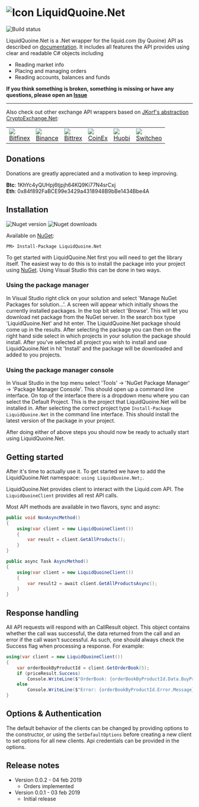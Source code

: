 # ![Icon](https://github.com/ridicoulous/LiquidQuoine.Net/blob/master/Resources/icon.png?raw=true) LiquidQuoine.Net 

![Build status](https://travis-ci.org/ridicoulous/LiquidQuoine.Net.svg?branch=master)

LiquidQuoine.Net is a .Net wrapper for the liquid.com (by Quoine) API as described on [documentation](https://developers.quoine.com/). It includes all features the API provides using clear and readable C# objects including 
* Reading market info
* Placing and managing orders
* Reading accounts, balances and funds


**If you think something is broken, something is missing or have any questions, please open an [Issue](https://github.com/ridicoulous/LiquidQuoine.Net/issues)**

---
Also check out other exchange API wrappers based on [JKorf's abstraction CryptoExchange.Net](https://github.com/JKorf/CryptoExchange.Net):
<table>

<tr>
<td><a href="https://github.com/JKorf/Bitfinex.Net"><img src="https://github.com/JKorf/Bitfinex.Net/blob/master/Resources/icon.png?raw=true"></a>
<br />
<a href="https://github.com/JKorf/Bitfinex.Net">Bitfinex</a>
</td>
<td><a href="https://github.com/JKorf/Binance.Net"><img src="https://github.com/JKorf/Binance.Net/blob/master/Resources/binance-coin.png?raw=true"></a>
<br />
<a href="https://github.com/JKorf/Binance.Net">Binance</a>
</td>
<td><a href="https://github.com/JKorf/Bittrex.Net"><img src="https://github.com/JKorf/Bittrex.Net/blob/master/Resources/icon.png?raw=true"></a>
<br />
<a href="https://github.com/JKorf/Bittrex.Net">Bittrex</a>
</td>
<td><a href="https://github.com/JKorf/CoinEx.Net"><img src="https://github.com/JKorf/CoinEx.Net/blob/master/Resources/icon.png?raw=true"></a>
<br />
<a href="https://github.com/JKorf/CoinEx.Net">CoinEx</a>
</td>
<td><a href="https://github.com/JKorf/Huobi.Net"><img src="https://github.com/JKorf/Huobi.Net/blob/master/Resources/icon.png?raw=true"></a>
<br />
<a href="https://github.com/JKorf/Huobi.Net">Huobi</a>
</td>
<td><a href="https://github.com/Zaliro/Switcheo.Net"><img src="https://github.com/Zaliro/Switcheo.Net/blob/master/Resources/switcheo-coin.png?raw=true"></a>
<br />
<a href="https://github.com/Zaliro/Switcheo.Net">Switcheo</a>
</tr>
</table>

## Donations
Donations are greatly appreciated and a motivation to keep improving.

**Btc**:  1KhYc4yQUHpj6tjpjh64KQ9Ki77N4srCxj  
**Eth**:  0x84f892FaBCE99e3429a4318948B9bBe1434Bbe4A 

## Installation
![Nuget version](https://img.shields.io/nuget/v/liquidquoine.net.svg) ![Nuget downloads](https://img.shields.io/nuget/dt/LiquidQuoine.Net.svg)

Available on [NuGet](https://www.nuget.org/packages/LiquidQuoine.Net/):
```
PM> Install-Package LiquidQuoine.Net
```
To get started with LiquidQuoine.Net first you will need to get the library itself. The easiest way to do this is to install the package into your project using [NuGet](https://www.nuget.org/packages/LiquidQuoine.Net/). Using Visual Studio this can be done in two ways.

### Using the package manager
In Visual Studio right click on your solution and select 'Manage NuGet Packages for solution...'. A screen will appear which initially shows the currently installed packages. In the top bit select 'Browse'. This will let you download net package from the NuGet server. In the search box type 'LiquidQuoine.Net' and hit enter. The LiquidQuoine.Net package should come up in the results. After selecting the package you can then on the right hand side select in which projects in your solution the package should install. After you've selected all project you wish to install and use LiquidQuoine.Net in hit 'Install' and the package will be downloaded and added to you projects.

### Using the package manager console
In Visual Studio in the top menu select 'Tools' -> 'NuGet Package Manager' -> 'Package Manager Console'. This should open up a command line interface. On top of the interface there is a dropdown menu where you can select the Default Project. This is the project that LiquidQuoine.Net will be installed in. After selecting the correct project type  `Install-Package LiquidQuoine.Net`  in the command line interface. This should install the latest version of the package in your project.

After doing either of above steps you should now be ready to actually start using LiquidQuoine.Net.

## Getting started
After  it's time to actually use it. To get started we have to add the LiquidQuoine.Net namespace:  `using LiquidQuoine.Net;`.

LiquidQuoine.Net provides client to interact with the Liquid.com API. The `LiquidQuoineClient` provides all rest API calls. 

Most API methods are available in two flavors, sync and async:
````C#
public void NonAsyncMethod()
{
    using(var client = new LiquidQuoineClient())
    {
        var result = client.GetAllProducts();
    }
}

public async Task AsyncMethod()
{
    using(var client = new LiquidQuoineClient())
    {
        var result2 = await client.GetAllProductsAsync();
    }
}
````

## Response handling
All API requests will respond with an CallResult object. This object contains whether the call was successful, the data returned from the call and an error if the call wasn't successful. As such, one should always check the Success flag when processing a response.
For example:
````C#
using(var client = new LiquidQuoineClient())
{
	var orderBookByProductId = client.GetOrderBook(5);
	if (priceResult.Success)
		Console.WriteLine($"OrderBook: {orderBookByProductId.Data.BuyPriceLevels[0].Price}");
	else
		Console.WriteLine($"Error: {orderBookByProductId.Error.Message}");
}
````

## Options & Authentication
The default behavior of the clients can be changed by providing options to the constructor, or using the `SetDefaultOptions` before creating a new client to set options for all new clients. Api credentials can be provided in the options.



## Release notes
* Version 0.0.2 - 04 feb 2019
	* Orders implemented
* Version 0.0.1 - 03 feb 2019
	* Initial release
